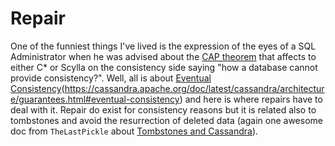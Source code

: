 # Repair
One of the funniest things I've lived is the expression of the eyes of a SQL Administrator when he was advised about the [CAP theorem](https://en.wikipedia.org/wiki/CAP_theorem) that affects to either C* or Scylla on the consistency side saying "how a database cannot provide consistency?". Well, all is about [Eventual Consistency](https://www.scylladb.com/glossary/eventual-consistency/)(https://cassandra.apache.org/doc/latest/cassandra/architecture/guarantees.html#eventual-consistency) and here is where repairs have to deal with it.
Repair do exist for consistency reasons but it is related also to tombstones and avoid the resurrection of deleted data (again one awesome doc from `TheLastPickle` about [Tombstones and Cassandra](https://thelastpickle.com/blog/2016/07/27/about-deletes-and-tombstones.html)).
